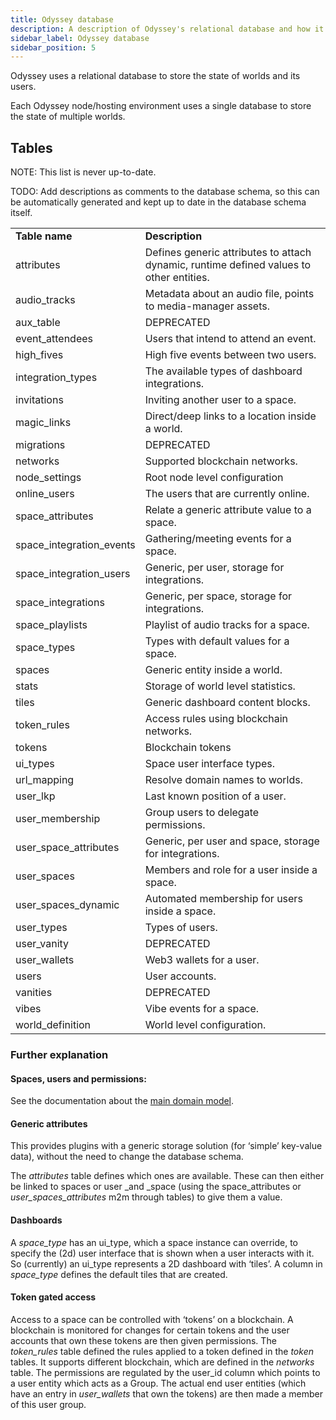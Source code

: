 ```yaml
---
title: Odyssey database
description: A description of Odyssey's relational database and how it's used
sidebar_label: Odyssey database
sidebar_position: 5
---
```

Odyssey uses a relational database to store the state of worlds and its users.

Each Odyssey node/hosting environment uses a single database to store the state of multiple worlds.

## Tables
NOTE: This list is never up-to-date.

TODO: Add descriptions as comments to the database schema, so this can be automatically generated and kept up to date in the database schema itself.

<table>
  <tr>
   <td><strong>Table name</strong>
   </td>
   <td><strong>Description</strong>
   </td>
  </tr>
  <tr>
   <td>attributes
   </td>
   <td>Defines generic attributes to attach dynamic, runtime defined values to other entities.
   </td>
  </tr>
  <tr>
   <td>audio_tracks
   </td>
   <td>Metadata about an audio file, points to media-manager assets.
   </td>
  </tr>
  <tr>
   <td>aux_table
   </td>
   <td>DEPRECATED
   </td>
  </tr>
  <tr>
   <td>event_attendees
   </td>
   <td>Users that intend to attend an event.
   </td>
  </tr>
  <tr>
   <td>high_fives
   </td>
   <td>High five events between two users.
   </td>
  </tr>
  <tr>
   <td>integration_types
   </td>
   <td>The available types of dashboard integrations.
   </td>
  </tr>
  <tr>
   <td>invitations
   </td>
   <td>Inviting another user to a space.
   </td>
  </tr>
  <tr>
   <td>magic_links
   </td>
   <td>Direct/deep links to a location inside a world.
   </td>
  </tr>
  <tr>
   <td>migrations
   </td>
   <td>DEPRECATED
   </td>
  </tr>
  <tr>
   <td>networks
   </td>
   <td>Supported blockchain networks.
   </td>
  </tr>
  <tr>
   <td>node_settings
   </td>
   <td>Root node level configuration
   </td>
  </tr>
  <tr>
   <td>online_users
   </td>
   <td>The users that are currently online.
   </td>
  </tr>
  <tr>
   <td>space_attributes
   </td>
   <td>Relate a generic attribute value to a space.
   </td>
  </tr>
  <tr>
   <td>space_integration_events
   </td>
   <td>Gathering/meeting events for a space.
   </td>
  </tr>
  <tr>
   <td>space_integration_users
   </td>
   <td>Generic, per user, storage for integrations.
   </td>
  </tr>
  <tr>
   <td>space_integrations
   </td>
   <td>Generic, per space, storage for integrations.
   </td>
  </tr>
  <tr>
   <td>space_playlists
   </td>
   <td>Playlist of audio tracks for a space.
   </td>
  </tr>
  <tr>
   <td>space_types
   </td>
   <td>Types with default values for a space.
   </td>
  </tr>
  <tr>
   <td>spaces
   </td>
   <td>Generic entity inside a world.
   </td>
  </tr>
  <tr>
   <td>stats
   </td>
   <td>Storage of world level statistics.
   </td>
  </tr>
  <tr>
   <td>tiles
   </td>
   <td>Generic dashboard content blocks.
   </td>
  </tr>
  <tr>
   <td>token_rules
   </td>
   <td>Access rules using blockchain networks.
   </td>
  </tr>
  <tr>
   <td>tokens
   </td>
   <td>Blockchain tokens
   </td>
  </tr>
  <tr>
   <td>ui_types
   </td>
   <td>Space user interface types.
   </td>
  </tr>
  <tr>
   <td>url_mapping
   </td>
   <td>Resolve domain names to worlds.
   </td>
  </tr>
  <tr>
   <td>user_lkp
   </td>
   <td>Last known position of a user.
   </td>
  </tr>
  <tr>
   <td>user_membership
   </td>
   <td>Group users to delegate permissions.
   </td>
  </tr>
  <tr>
   <td>user_space_attributes
   </td>
   <td>Generic, per user and space, storage for integrations.
   </td>
  </tr>
  <tr>
   <td>user_spaces
   </td>
   <td>Members and role for a user inside a space.
   </td>
  </tr>
  <tr>
   <td>user_spaces_dynamic
   </td>
   <td>Automated membership for users inside a space.
   </td>
  </tr>
  <tr>
   <td>user_types
   </td>
   <td>Types of users.
   </td>
  </tr>
  <tr>
   <td>user_vanity
   </td>
   <td>DEPRECATED
   </td>
  </tr>
  <tr>
   <td>user_wallets
   </td>
   <td>Web3 wallets for a user.
   </td>
  </tr>
  <tr>
   <td>users
   </td>
   <td>User accounts.
   </td>
  </tr>
  <tr>
   <td>vanities
   </td>
   <td>DEPRECATED
   </td>
  </tr>
  <tr>
   <td>vibes
   </td>
   <td>Vibe events for a space.
   </td>
  </tr>
  <tr>
   <td>world_definition
   </td>
   <td>World level configuration.
   </td>
  </tr>
</table>

### Further explanation
#### Spaces, users and permissions:
See the documentation about the [main domain model](../domain-model/).

#### Generic attributes
This provides plugins with a generic storage solution (for ‘simple’ key-value data), without the need to change the database schema. 

The _attributes_ table defines which ones are available. These can then either be linked to spaces or user _and _space (using the space_attributes or _user_spaces_attributes_ m2m through tables) to give them a value. 

#### Dashboards
A _space_type_ has an ui_type, which a space instance can override, to specify the (2d) user interface that is shown when a user interacts with it. So (currently) an ui_type represents a 2D dashboard with ‘tiles’. A column in _space_type_ defines the default tiles that are created.

#### Token gated access
Access to a space can be controlled with ‘tokens’ on a blockchain. A blockchain is monitored for changes for certain tokens and the user accounts that own these tokens are then given permissions. The _token_rules_ table defined the rules applied to a token defined in the _token_ tables. It supports different blockchain, which are defined in the _networks_ table. The permissions are regulated by the user_id column which points to a user entity which acts as a Group. The actual end user entities (which have an entry in _user_wallets_ that own the tokens) are then made a member of this user group.